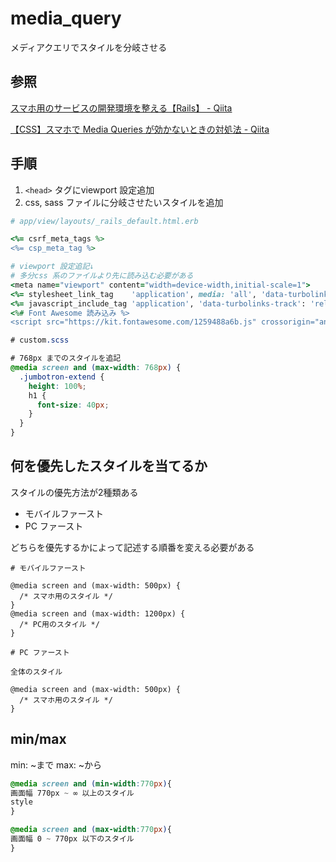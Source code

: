 # media_query

メディアクエリでスタイルを分岐させる

## 参照

[<meta name="viewport" content="width=device\-width,initial\-scale=1">
](https://qiita.com/ryounagaoka/items/045b2808a5ed43f96607)

[スマホ用のサービスの開発環境を整える【Rails】 \- Qiita](https://qiita.com/Hassan/items/2fd4150bbdd6fcd92afc)

[【CSS】スマホで Media Queries が効かないときの対処法 \- Qiita](https://qiita.com/noraworld/items/10926dfa6c88f3afdbb3)

## 手順

1. `<head>` タグにviewport 設定追加
2. css, sass ファイルに分岐させたいスタイルを追加

```Ruby
# app/view/layouts/_rails_default.html.erb

<%= csrf_meta_tags %>
<%= csp_meta_tag %>

# viewport 設定追記↓
# 多分css 系のファイルより先に読み込む必要がある
<meta name="viewport" content="width=device-width,initial-scale=1">
<%= stylesheet_link_tag    'application', media: 'all', 'data-turbolinks-track': 'reload' %>
<%= javascript_include_tag 'application', 'data-turbolinks-track': 'reload' %>
<%# Font Awesome 読み込み %>
<script src="https://kit.fontawesome.com/1259488a6b.js" crossorigin="anonymous"></script>
```

```CSS
# custom.scss

# 768px までのスタイルを追記
@media screen and (max-width: 768px) {
  .jumbotron-extend {
    height: 100%;
    h1 {
      font-size: 40px;
    }
  }
}
```

## 何を優先したスタイルを当てるか

スタイルの優先方法が2種類ある

* モバイルファースト
* PC ファースト

どちらを優先するかによって記述する順番を変える必要がある


```
# モバイルファースト

@media screen and (max-width: 500px) {
  /* スマホ用のスタイル */
}
@media screen and (max-width: 1200px) {
  /* PC用のスタイル */
}
```

```
# PC ファースト

全体のスタイル

@media screen and (max-width: 500px) {
  /* スマホ用のスタイル */
}
```

## min/max

min: ~まで
max: ~から

```CSS
@media screen and (min-width:770px){
画面幅 770px ~ ∞ 以上のスタイル
style
}

@media screen and (max-width:770px){
画面幅 0 ~ 770px 以下のスタイル
}
```
